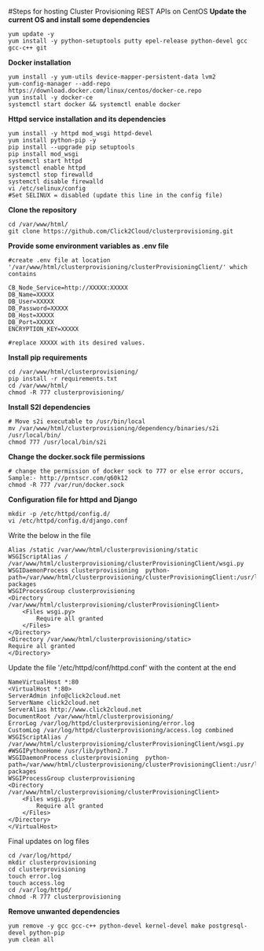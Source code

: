 #Steps for hosting Cluster Provisioning REST APIs on CentOS
**Update the current OS and install some dependencies**
```
yum update -y
yum install -y python-setuptools putty epel-release python-devel gcc gcc-c++ git
```
**Docker installation**
```
yum install -y yum-utils device-mapper-persistent-data lvm2
yum-config-manager --add-repo https://download.docker.com/linux/centos/docker-ce.repo
yum install -y docker-ce
systemctl start docker && systemctl enable docker
```
**Httpd service installation and its dependencies**
```
yum install -y httpd mod_wsgi httpd-devel
yum install python-pip -y
pip install --upgrade pip setuptools
pip install mod_wsgi
systemctl start httpd
systemctl enable httpd
systemctl stop firewalld
systemctl disable firewalld
vi /etc/selinux/config
#Set SELINUX = disabled (update this line in the config file)
```
**Clone the repository**
```
cd /var/www/html/
git clone https://github.com/Click2Cloud/clusterprovisioning.git
```
**Provide some environment variables as .env file**
```
#create .env file at location '/var/www/html/clusterprovisioning/clusterProvisioningClient/' which contains

CB_Node_Service=http://XXXXX:XXXXX
DB_Name=XXXXX
DB_User=XXXXX
DB_Password=XXXXX
DB_Host=XXXXX
DB_Port=XXXXX
ENCRYPTION_KEY=XXXXX

#replace XXXXX with its desired values.
```
**Install pip requirements**
```
cd /var/www/html/clusterprovisioning/
pip install -r requirements.txt
cd /var/www/html/
chmod -R 777 clusterprovisioning/
```
**Install S2I dependencies**
```
# Move s2i executable to /usr/bin/local
mv /var/www/html/clusterprovisioning/dependency/binaries/s2i /usr/local/bin/
chmod 777 /usr/local/bin/s2i
```
**Change the docker.sock file permissions**
```
# change the permission of docker sock to 777 or else error occurs, Sample:- http://prntscr.com/q60k12
chmod -R 777 /var/run/docker.sock
```
**Configuration file for httpd and Django**
```
mkdir -p /etc/httpd/config.d/
vi /etc/httpd/config.d/django.conf
```
Write the below in the file
```
Alias /static /var/www/html/clusterprovisioning/static
WSGIScriptAlias / /var/www/html/clusterprovisioning/clusterProvisioningClient/wsgi.py
WSGIDaemonProcess clusterprovisioning  python-path=/var/www/html/clusterprovisioning/clusterProvisioningClient:/usr/lib/python2.7/site-packages
WSGIProcessGroup clusterprovisioning
<Directory /var/www/html/clusterprovisioning/clusterProvisioningClient>
    <Files wsgi.py>
        Require all granted
    </Files>
</Directory>
<Directory /var/www/html/clusterprovisioning/static>
Require all granted
</Directory>
```
Update the file '/etc/httpd/conf/httpd.conf' with the content at the end
```
NameVirtualHost *:80
<VirtualHost *:80>
ServerAdmin info@click2cloud.net
ServerName click2cloud.net
ServerAlias http://www.click2cloud.net
DocumentRoot /var/www/html/clusterprovisioning/
ErrorLog /var/log/httpd/clusterprovisioning/error.log
CustomLog /var/log/httpd/clusterprovisioning/access.log combined
WSGIScriptAlias / /var/www/html/clusterprovisioning/clusterProvisioningClient/wsgi.py
#WSGIPythonHome /usr/lib/python2.7
WSGIDaemonProcess clusterprovisioning  python-path=/var/www/html/clusterprovisioning/clusterProvisioningClient:/usr/lib/python2.7/site-packages
WSGIProcessGroup clusterprovisioning
<Directory /var/www/html/clusterprovisioning/clusterProvisioningClient>
    <Files wsgi.py>
        Require all granted
    </Files>
</Directory>
</VirtualHost>
```
Final updates on log files
```
cd /var/log/httpd/
mkdir clusterprovisioning
cd clusterprovisioning
touch error.log
touch access.log
cd /var/log/httpd/
chmod -R 777 clusterprovisioning
```
**Remove unwanted dependencies**
```
yum remove -y gcc gcc-c++ python-devel kernel-devel make postgresql-devel python-pip 
yum clean all   
```
